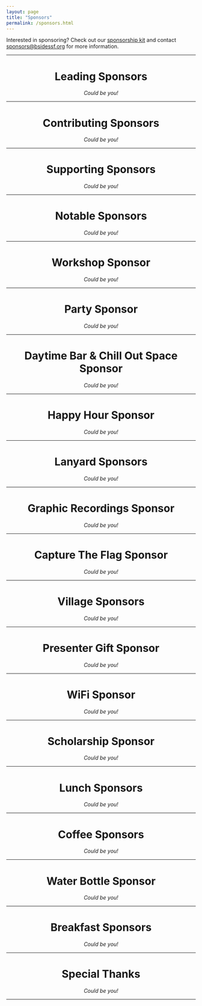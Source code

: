 ```yaml
---
layout: page
title: "Sponsors"
permalink: /sponsors.html
---
```


Interested in sponsoring? Check out our [sponsorship kit](https://drive.google.com/open?id=1sQLV0F1NqvinhA-Q6rsGyylRFjG1d5nL) and contact sponsors@bsidessf.org for more information.

<div style="text-align: center;" class="sponsors">
  <hr style="margin-bottom:5px">
  <h1>Leading Sponsors</h1>
  <p>
    <em>Could be you!</em>
  </p>
  <hr style="margin-bottom:5px">

  <h1>Contributing Sponsors</h1>
  <p>
    <em>Could be you!</em>
  </p>
  <hr style="margin-bottom:5px">

  <h1>Supporting Sponsors</h1>
  <p>
    <em>Could be you!</em>
  </p>
  <hr style="margin-bottom:5px">

  <h1>Notable Sponsors</h1>
  <p>
    <em>Could be you!</em>
  </p>
  <hr style="margin-bottom:5px">

  <h1>Workshop Sponsor</h1>
  <p>
    <em>Could be you!</em>
  </p>
  <hr style="margin-bottom:5px">

  <h1>Party Sponsor</h1>
  <p>
    <em>Could be you!</em>
  </p>
  <hr style="margin-bottom:5px">

  <h1>Daytime Bar &amp; Chill Out Space Sponsor</h1>
  <p>
    <em>Could be you!</em>
  </p>
  <hr style="margin-bottom:5px">

  <h1>Happy Hour Sponsor</h1>
  <p>
    <em>Could be you!</em>
  </p>
  <hr style="margin-bottom:5px">

  <h1>Lanyard Sponsors</h1>
  <p>
    <em>Could be you!</em>
  </p>
  <hr style="margin-bottom:5px">

  <h1>Graphic Recordings Sponsor</h1>
  <p>
    <em>Could be you!</em>
  </p>
  <hr style="margin-bottom:5px">

  <h1>Capture The Flag Sponsor</h1>
  <p>
    <em>Could be you!</em>
  </p>
  <hr style="margin-bottom:5px">

  <h1>Village Sponsors</h1>
  <p>
    <em>Could be you!</em>
  </p>
  <hr style="margin-bottom:5px">

  <h1>Presenter Gift Sponsor</h1>
  <p>
    <em>Could be you!</em>
  </p>
  <hr style="margin-bottom:5px">

  <h1>WiFi Sponsor</h1>
  <p>
    <em>Could be you!</em>
  </p>
  <hr style="margin-bottom:5px">

  <h1>Scholarship Sponsor</h1>
  <p>
    <em>Could be you!</em>
  </p>
  <hr style="margin-bottom:5px">

  <h1>Lunch Sponsors</h1>
  <p>
    <em>Could be you!</em>
  </p>
  <hr style="margin-bottom:5px">

  <h1>Coffee Sponsors</h1>
  <p>
    <em>Could be you!</em>
  </p>
  <hr style="margin-bottom:5px">

  <h1>Water Bottle Sponsor</h1>
  <p>
    <em>Could be you!</em>
  </p>
  <hr style="margin-bottom:5px">

  <h1>Breakfast Sponsors</h1>
  <p>
    <em>Could be you!</em>
  </p>
  <hr style="margin-bottom:5px">

  <h1>Special Thanks</h1>
  <p>
    <em>Could be you!</em>
  </p>
  <hr style="margin-bottom:5px">
</div>
